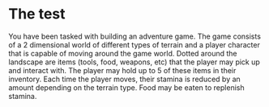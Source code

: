 # The test

You have been tasked with building an adventure game. The game consists of a 2 dimensional world of different types of terrain and a player character that is capable of moving around the game world. Dotted around the landscape are items (tools, food, weapons, etc) that the player may pick up and interact with. The player may hold up to 5 of these items in their inventory. Each time the player moves, their stamina is reduced by an amount depending on the terrain type. Food may be eaten to replenish stamina.

